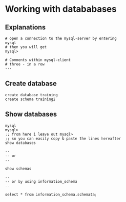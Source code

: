 # Working with datababases 

## Explanations 

```
# open a connection to the mysql-server by entering
mysql
# then you will get
mysql> 
```

```
# Comments within mysql-client
# three - in a row 
---
```


## Create database 

```
create database training
create schema training2
```

## Show databases

```
mysql
mysql>
;; from here i leave out mysql> 
;; so you can easily copy & paste the lines hereafter 
show databases 

--
-- or 
--

show schemas 

--
-- or by using information_schema 
--

select * from information_schema.schemata;
```
